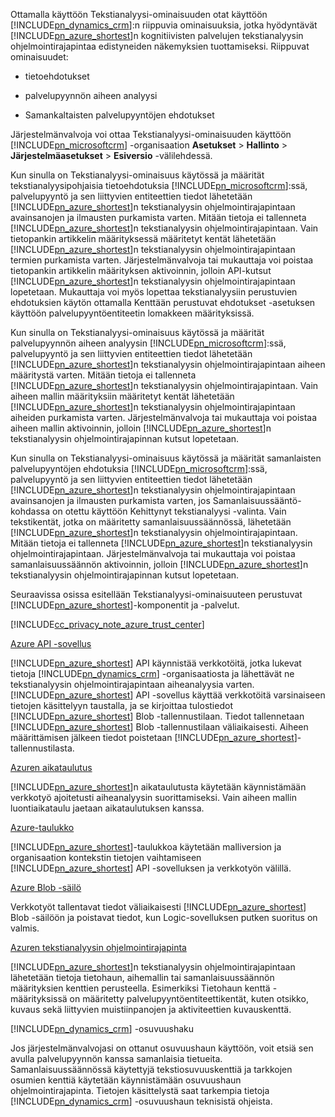 Ottamalla käyttöön Tekstianalyysi-ominaisuuden otat käyttöön [!INCLUDE[pn_dynamics_crm](pn-dynamics-crm.md)]:n riippuvia ominaisuuksia, jotka hyödyntävät [!INCLUDE[pn_azure_shortest](pn-azure-shortest.md)]n kognitiivisten palvelujen tekstianalyysin ohjelmointirajapintaa edistyneiden näkemyksien tuottamiseksi. Riippuvat ominaisuudet:  
  
-   tietoehdotukset  
  
-   palvelupyynnön aiheen analyysi  
  
-   Samankaltaisten palvelupyyntöjen ehdotukset  
  
 Järjestelmänvalvoja voi ottaa Tekstianalyysi-ominaisuuden käyttöön [!INCLUDE[pn_microsoftcrm](pn-microsoftcrm.md)] -organisaation **Asetukset** > **Hallinto** > **Järjestelmäasetukset** >  **Esiversio** -välilehdessä.  
  
 Kun sinulla on Tekstianalyysi-ominaisuus käytössä ja määrität tekstianalyysipohjaisia tietoehdotuksia [!INCLUDE[pn_microsoftcrm](pn-microsoftcrm.md)]:ssä, palvelupyyntö ja sen liittyvien entiteettien tiedot lähetetään [!INCLUDE[pn_azure_shortest](pn-azure-shortest.md)]n tekstianalyysin ohjelmointirajapintaan avainsanojen ja ilmausten purkamista varten. Mitään tietoja ei tallenneta [!INCLUDE[pn_azure_shortest](pn-azure-shortest.md)]n tekstianalyysin ohjelmointirajapintaan. Vain tietopankin artikkelin määrityksessä määritetyt kentät lähetetään [!INCLUDE[pn_azure_shortest](pn-azure-shortest.md)]n tekstianalyysin ohjelmointirajapintaan termien purkamista varten. Järjestelmänvalvoja tai mukauttaja voi poistaa tietopankin artikkelin määrityksen aktivoinnin, jolloin API-kutsut [!INCLUDE[pn_azure_shortest](pn-azure-shortest.md)]n tekstianalyysin ohjelmointirajapintaan lopetetaan. Mukauttaja voi myös lopettaa tekstianalyysiin perustuvien ehdotuksien käytön ottamalla Kenttään perustuvat ehdotukset -asetuksen käyttöön palvelupyyntöentiteetin lomakkeen määrityksissä.  
  
 Kun sinulla on Tekstianalyysi-ominaisuus käytössä ja määrität palvelupyynnön aiheen analyysin [!INCLUDE[pn_microsoftcrm](pn-microsoftcrm.md)]:ssä, palvelupyyntö ja sen liittyvien entiteettien tiedot lähetetään [!INCLUDE[pn_azure_shortest](pn-azure-shortest.md)]n tekstianalyysin ohjelmointirajapintaan aiheen määritystä varten. Mitään tietoja ei tallenneta [!INCLUDE[pn_azure_shortest](pn-azure-shortest.md)]n tekstianalyysin ohjelmointirajapintaan. Vain aiheen mallin määrityksiin määritetyt kentät lähetetään [!INCLUDE[pn_azure_shortest](pn-azure-shortest.md)]n tekstianalyysin ohjelmointirajapintaan aiheiden purkamista varten. Järjestelmänvalvoja tai mukauttaja voi poistaa aiheen mallin aktivoinnin, jolloin [!INCLUDE[pn_azure_shortest](pn-azure-shortest.md)]n tekstianalyysin ohjelmointirajapinnan kutsut lopetetaan.  
  
 Kun sinulla on Tekstianalyysi-ominaisuus käytössä ja määrität samanlaisten palvelupyyntöjen ehdotuksia [!INCLUDE[pn_microsoftcrm](pn-microsoftcrm.md)]:ssä, palvelupyyntö ja sen liittyvien entiteettien tiedot lähetetään [!INCLUDE[pn_azure_shortest](pn-azure-shortest.md)]n tekstianalyysin ohjelmointirajapintaan avainsanojen ja ilmausten purkamista varten, jos Samanlaisuussääntö-kohdassa on otettu käyttöön Kehittynyt tekstianalyysi -valinta. Vain tekstikentät, jotka on määritetty samanlaisuussäännössä, lähetetään [!INCLUDE[pn_azure_shortest](pn-azure-shortest.md)]n tekstianalyysin ohjelmointirajapintaan. Mitään tietoja ei tallenneta [!INCLUDE[pn_azure_shortest](pn-azure-shortest.md)]n tekstianalyysin ohjelmointirajapintaan. Järjestelmänvalvoja tai mukauttaja voi poistaa samanlaisuussäännön aktivoinnin, jolloin [!INCLUDE[pn_azure_shortest](pn-azure-shortest.md)]n tekstianalyysin ohjelmointirajapinnan kutsut lopetetaan.  
  
 Seuraavissa osissa esitellään Tekstianalyysi-ominaisuuteen perustuvat [!INCLUDE[pn_azure_shortest](pn-azure-shortest.md)]-komponentit ja -palvelut.  
  
 [!INCLUDE[cc_privacy_note_azure_trust_center](cc-privacy-note-azure-trust-center.md)]  
  
 [Azure API -sovellus](https://azure.microsoft.com/services/app-service/api/)  
  
 [!INCLUDE[pn_azure_shortest](pn-azure-shortest.md)] API käynnistää verkkotöitä, jotka lukevat tietoja [!INCLUDE[pn_dynamics_crm](pn-dynamics-crm.md)] -organisaatiosta ja lähettävät ne tekstianalyysin ohjelmointirajapintaan aiheanalyysia varten. [!INCLUDE[pn_azure_shortest](pn-azure-shortest.md)] API -sovellus käyttää verkkotöitä varsinaiseen tietojen käsittelyyn taustalla, ja se kirjoittaa tulostiedot [!INCLUDE[pn_azure_shortest](pn-azure-shortest.md)] Blob -tallennustilaan. Tiedot tallennetaan [!INCLUDE[pn_azure_shortest](pn-azure-shortest.md)] Blob -tallennustilaan väliaikaisesti. Aiheen määrittämisen jälkeen tiedot poistetaan [!INCLUDE[pn_azure_shortest](pn-azure-shortest.md)]-tallennustilasta.  
  
 [Azuren aikataulutus](https://azure.microsoft.com/services/storage/)  
  
 [!INCLUDE[pn_azure_shortest](pn-azure-shortest.md)]n aikataulutusta käytetään käynnistämään verkkotyö ajoitetusti aiheanalyysin suorittamiseksi. Vain aiheen mallin luontiaikataulu jaetaan aikataulutuksen kanssa.  
  
 [Azure-taulukko](https://azure.microsoft.com/services/storage/)  
  
 [!INCLUDE[pn_azure_shortest](pn-azure-shortest.md)]-taulukkoa käytetään malliversion ja organisaation kontekstin tietojen vaihtamiseen [!INCLUDE[pn_azure_shortest](pn-azure-shortest.md)] API -sovelluksen ja verkkotyön välillä.  
  
 [Azure Blob -säilö](https://azure.microsoft.com/services/storage/)  
  
 Verkkotyöt tallentavat tiedot väliaikaisesti [!INCLUDE[pn_azure_shortest](pn-azure-shortest.md)] Blob -säilöön ja poistavat tiedot, kun Logic-sovelluksen putken suoritus on valmis.  
  
 [Azuren tekstianalyysin ohjelmointirajapinta](https://www.microsoft.com/cognitive-services/en-us/text-analytics-api)  
  
 [!INCLUDE[pn_azure_shortest](pn-azure-shortest.md)]n tekstianalyysin ohjelmointirajapintaan lähetetään tietoja tietohaun, aihemallin tai samanlaisuussäännön määrityksien kenttien perusteella. Esimerkiksi Tietohaun kenttä -määrityksissä on määritetty palvelupyyntöentiteettikentät, kuten otsikko, kuvaus sekä liittyvien muistiinpanojen ja aktiviteettien kuvauskenttä.  
  
 [!INCLUDE[pn_dynamics_crm](pn-dynamics-crm.md)] -osuvuushaku  
  
 Jos järjestelmänvalvojasi on ottanut osuvuushaun käyttöön, voit etsiä sen avulla palvelupyynnön kanssa samanlaisia tietueita. Samanlaisuussäännössä käytettyjä tekstiosuvuuskenttiä ja tarkkojen osumien kenttiä käytetään käynnistämään osuvuushaun ohjelmointirajapinta. Tietojen käsittelystä saat tarkempia tietoja [!INCLUDE[pn_dynamics_crm](pn-dynamics-crm.md)] -osuvuushaun teknisistä ohjeista.